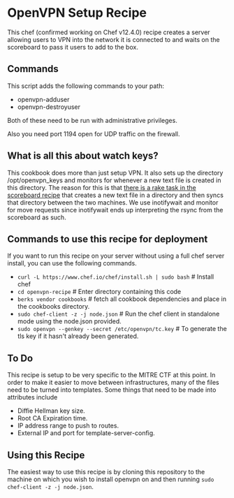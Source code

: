 # OpenVPN Setup Recipe

This chef (confirmed working on Chef v12.4.0) recipe creates a server allowing users to VPN into the network it is connected to and waits on the scoreboard to pass it users to add to the box.

## Commands

This script adds the following commands to your path:

* openvpn-adduser
* openvpn-destroyuser

Both of these need to be run with administrative privileges.

Also you need port 1194 open for UDP traffic on the firewall.

## What is all this about watch keys?

This cookbook does more than just setup VPN. It also sets up the directory /opt/openvpn_keys and monitors for whenever a new text file is created in this directory. The reason for this is that [there is a rake task in the scoreboard recipe](https://github.com/mitre-cyber-academy/ctf-scoreboard/blob/e0a5e06329183caf6a008eaa07a489c67a9411d6/lib/tasks/scoreboard.rake#L126) that creates a new text file in a directory and then syncs that directory between the two machines. We use inotifywait and monitor for move requests since inotifywait ends up interpreting the rsync from the scoreboard as such.

## Commands to use this recipe for deployment

If you want to run this recipe on your server without using a full chef server install, you can use the following commands.

* `curl -L https://www.chef.io/chef/install.sh | sudo bash` # Install chef
* `cd openvpn-recipe` # Enter directory containing this code
* `berks vendor cookbooks` # fetch all cookbook dependencies and place in the cookbooks directory.
* `sudo chef-client -z -j node.json` # Run the chef client in standalone mode using the node.json provided.
* `sudo openvpn --genkey --secret /etc/openvpn/tc.key` # To generate the tls key if it hasn't already been generated.


## To Do

This recipe is setup to be very specific to the MITRE CTF at this point. In order to make it easier to move between infrastructures, many of the files need to be turned into templates. Some things that need to be made into attributes include

 * Diffie Hellman key size.
 * Root CA Expiration time.
 * IP address range to push to routes.
 * External IP and port for template-server-config.

## Using this Recipe

The easiest way to use this recipe is by cloning this repository to the machine on which you wish to install openvpn on and then running `sudo chef-client -z -j node.json`.
